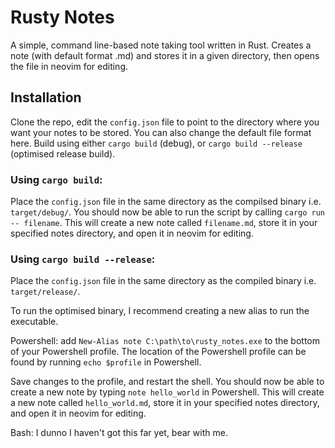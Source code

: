 # Rusty Notes
A simple, command line-based note taking tool written in Rust.
Creates a note (with default format .md) and stores it in a given directory, then opens the file in neovim for editing.

## Installation
Clone the repo, edit the `config.json` file to point to the directory where you want your notes to be stored. You can also change the default file format here.
Build using either `cargo build` (debug), or `cargo build --release` (optimised release build).

### Using `cargo build`:
Place the `config.json` file in the same directory as the compilsed binary i.e. `target/debug/`.
You should now be able to run the script by calling `cargo run -- filename`. This will create a new note called `filename.md`, store it in your specified notes directory, and open it in neovim for editing.

### Using `cargo build --release`:
Place the `config.json` file in the same directory as the compiled binary i.e. `target/release/`.

To run the optimised binary, I recommend creating a new alias to run the executable.

Powershell: add `New-Alias note C:\path\to\rusty_notes.exe` to the bottom of your Powershell profile.
The location of the Powershell profile can be found by running `echo $profile` in Powershell.

Save changes to the profile, and restart the shell.
You should now be able to create a new note by typing `note hello_world` in Powershell. This will create a new note called `hello_world.md`, store it in your specified notes directory, and open it in neovim for editing.

Bash: I dunno I haven't got this far yet, bear with me.
